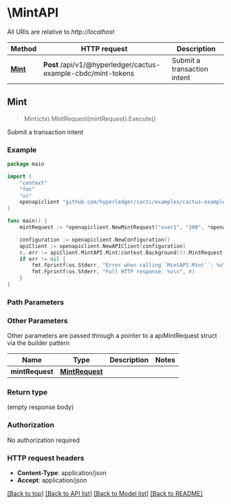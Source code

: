 # \MintAPI

All URIs are relative to *http://localhost*

Method | HTTP request | Description
------------- | ------------- | -------------
[**Mint**](MintAPI.md#Mint) | **Post** /api/v1/@hyperledger/cactus-example-cbdc/mint-tokens | Submit a transaction intent



## Mint

> Mint(ctx).MintRequest(mintRequest).Execute()

Submit a transaction intent



### Example

```go
package main

import (
	"context"
	"fmt"
	"os"
	openapiclient "github.com/hyperledger/cacti/examples/cactus-example-cbdc-bridging-backend/src/main/go/generated"
)

func main() {
	mintRequest := *openapiclient.NewMintRequest("user1", "100", *openapiclient.NewAssetType()) // MintRequest | 

	configuration := openapiclient.NewConfiguration()
	apiClient := openapiclient.NewAPIClient(configuration)
	r, err := apiClient.MintAPI.Mint(context.Background()).MintRequest(mintRequest).Execute()
	if err != nil {
		fmt.Fprintf(os.Stderr, "Error when calling `MintAPI.Mint``: %v\n", err)
		fmt.Fprintf(os.Stderr, "Full HTTP response: %v\n", r)
	}
}
```

### Path Parameters



### Other Parameters

Other parameters are passed through a pointer to a apiMintRequest struct via the builder pattern


Name | Type | Description  | Notes
------------- | ------------- | ------------- | -------------
 **mintRequest** | [**MintRequest**](MintRequest.md) |  | 

### Return type

 (empty response body)

### Authorization

No authorization required

### HTTP request headers

- **Content-Type**: application/json
- **Accept**: application/json

[[Back to top]](#) [[Back to API list]](../README.md#documentation-for-api-endpoints)
[[Back to Model list]](../README.md#documentation-for-models)
[[Back to README]](../README.md)

